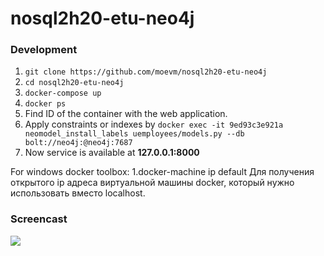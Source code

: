 # nosql2h20-etu-neo4j
### Development
1. ```git clone https://github.com/moevm/nosql2h20-etu-neo4j```
1. ```cd nosql2h20-etu-neo4j```
1. ```docker-compose up```
1. ```docker ps```
1. Find ID of the container with the web application.
1. Apply constraints or indexes by ```docker exec -it 9ed93c3e921a neomodel_install_labels uemployees/models.py --db bolt://neo4j:@neo4j:7687```
1. Now service is available at **127.0.0.1:8000**

For windows docker toolbox:
1.docker-machine ip default
Для получения открытого ip адреса виртуальной машины docker, который нужно использовать вместо localhost.

### Screencast
![](https://github.com/moevm/nosql2h20-etu-neo4j/blob/init_project/screenscast/Zapis_ekrana_2020-09-26_v_21_41_54.gif)
